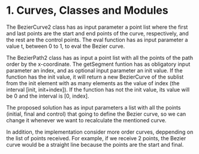 # 1. Curves, Classes and Modules

The BezierCurve2 class has as input parameter a point list where the first and last points are the start and end points of the curve, respectively, and the rest are the control points. The eval function has as input parameter a value t, between 0 to 1, to eval the Bezier curve.

The BezierPath2 class has as input a point list with all the points of the path order by the x-coordinate. The getSegment funtion has as obligatory input parameter an index, and as optional input parameter an init value. If the function has the init value, it will return a new BezierCurve of the sublist from the init element with as many elements as the value of index (the interval [init, init+index]). If the function has not the init value, its value will be 0 and the interval is [0, index].

The proposed solution has as input parameters a list with all the points (initial, final and control) that going to define the Bezier curve, so we can change it whenever we want to recalculate the mentioned curve. 

In addition, the implementation consider more order curves, deppending on the list of points received. For example, if we receive 2 points, the Bezier curve would be a straight line because the points are the start and final.
